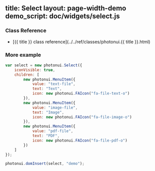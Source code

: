 title: Select
layout: page-width-demo
demo_script: doc/widgets/select.js
---

### Class Reference

* [{{ title }} class reference](../../ref/classes/photonui.{{ title }}.html)


### More example

```javascript
var select = new photonui.Select({
    iconVisible: true,
    children: [
        new photonui.MenuItem({
            value: "text-file",
            text: "Text",
            icon: new photonui.FAIcon("fa-file-text-o")
        }),
        new photonui.MenuItem({
            value: "image-file",
            text: "Image",
            icon: new photonui.FAIcon("fa-file-image-o")
        }),
        new photonui.MenuItem({
            value: "pdf-file",
            text: "PDF",
            icon: new photonui.FAIcon("fa-file-pdf-o")
        })
    ]
});

photonui.domInsert(select, "demo");
```


